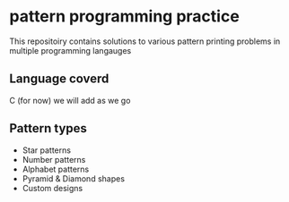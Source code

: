 # pattern programming practice 
This repositoiry contains solutions to various pattern printing problems in multiple programming langauges 
## Language coverd 
C (for now)
we will add as we go 
## Pattern types 
- Star patterns
- Number patterns
- Alphabet patterns
- Pyramid & Diamond shapes
- Custom designs  

